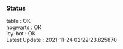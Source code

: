 ### Status


table : OK  
hogwarts : OK  
icy-bot : OK  
Latest Update : 2021-11-24 02:22:23.825870
